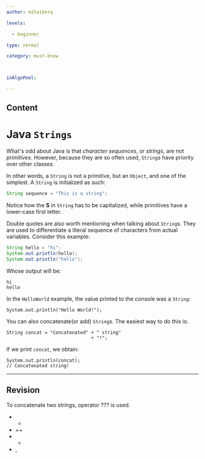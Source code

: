 ```yaml
---
author: mihaiberq

levels:

  - beginner

type: normal

category: must-know



inAlgoPool:

---
```

## Content
# Java `Strings`

What's odd about Java is that *character sequences*, or *strings*, are not *primitives*. However, because they are so often used, `String`s have priority over other classes.

In other words, a `String` is not a primitive, but an `Object`, and one of the simplest. A `String` is initialized as such:
```java
String sequence = "This is a string";
```
Notice how the **S** in `String` has to be capitalized, while primitives have a lower-case first letter. 

Double quotes are also worth mentioning when talking about `String`s. They are used to differentiate a literal sequence of characters from actual variables. Consider this example:
```java
String hello = "hi";
System.out.println(hello);
System.out.println("hello");
```
Whose output will be:
```console
hi
hello
```

In the `HelloWorld` example, the value printed to the console was a `String`:
```
System.out.println("Hello World!");
```
You can also concatenate(or add) `String`s. The easiest way to do this is:
```
String concat = "Concatenated" + " string"
                               + "!";
```
If we print `concat`, we obtain:
```
System.out.println(concat);
// Concatenated string!
```

---
## Revision

To concatenate two strings, operator ??? is used.


* +
* ++
* -
* ,

